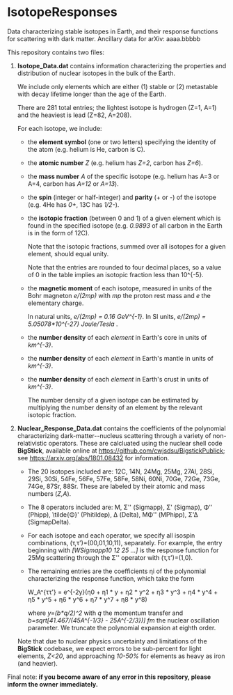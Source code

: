 # IsotopeResponses
Data characterizing stable isotopes in Earth, and their response functions for scattering with dark matter. Ancillary data for arXiv: aaaa.bbbbb

This repository contains two files:

1. **Isotope_Data.dat** contains information characterizing the properties and distribution of nuclear isotopes in the bulk of the Earth.
	
 	We include only elements which are either (1) stable or (2) metastable with decay lifetime longer than the age of the Earth.
	
 	There are 281 total entries; the lightest isotope is hydrogen (Z=1, A=1) and the heaviest is lead (Z=82, A=208).
	
 	For each isotope, we include:
	- the **element symbol** (one or two letters) specifying the identity of the atom (e.g. helium is He, carbon is C).
	- the **atomic number** _Z_ (e.g. helium has _Z=2_, carbon has _Z=6_).
	- the **mass number** _A_ of the specific isotope (e.g. helium has A=3 or A=4, carbon has _A=12_ or _A=13_).
	- the **spin** (integer or half-integer) and **parity** (+ or -) of the isotope (e.g. 4He has _0+_, 13C has _1/2-_).
	- the **isotopic fraction** (between 0 and 1) of a given element which is found in the specified isotope (e.g. _0.9893_ of all carbon in the Earth is in the form of 12C).

		Note that the isotopic fractions, summed over all isotopes for a given element, should equal unity.

		Note that the entries are rounded to four decimal places, so a value of 0 in the table implies an isotopic fraction less than 10^{-5}.

	- the **magnetic moment** of each isotope, measured in units of the Bohr magneton _e/(2mp)_ with _mp_ the proton rest mass and _e_ the elementary charge.

		In natural units, _e/(2mp) = 0.16 GeV^{-1}_. In SI units, _e/(2mp) = 5.05078*10^{-27} Joule/Tesla_ .

	- the **number density** of each _element_ in Earth's core in units of _km^{-3}_.
	- the **number density** of each _element_ in Earth's mantle in units of _km^{-3}_.
	- the **number density** of each _element_ in Earth's crust in units of _km^{-3}_.

  		The number density of a given isotope can be estimated by multiplying the number density of an element by the relevant isotopic fraction.


2. **Nuclear_Response_Data.dat** contains the coefficients of the polynomial characterizing dark-matter--nucleus scattering through a variety of non-relativistic operators.
	 These are calcluated using the nuclear shell code **BigStick**, available online at https://github.com/cwjsdsu/BigstickPublick; see https://arxiv.org/abs/1801.08432 for information.

	- The 20 isotopes included are: 12C, 14N, 24Mg, 25Mg, 27Al, 28Si, 29Si, 30Si, 54Fe, 56Fe, 57Fe, 58Fe, 58Ni, 60Ni, 70Ge, 72Ge, 73Ge, 74Ge, 87Sr, 88Sr. These are labeled by their atomic and mass numbers (_Z,A_).

	- The 8 operators included are: M, Σ'' (Sigmapp), Σ' (Sigmap), Φ'' (Phipp), \tilde{Φ}' (Phitildep), Δ (Delta), MΦ'' (MPhipp), Σ'Δ (SigmapDelta).

	- For each isotope and each operator, we specify all isospin combinations, (τ,τ')=(00,01,10,11), separately.
	 For example, the entry beginning with _[WSigmapp10    	 12	 25			...]_ is the response function for 25Mg scattering through the Σ'' operator with (τ,τ')=(1,0).

	- The remaining entries are the coefficients ηi of the polynomial characterizing the response function, which take the form

   		W_A^{ττ'} = e^{-2y}(η0 + η1 * y + η2 * y^2 + η3 * y^3 + η4 * y^4 + η5 * y^5 + η6 * y^6 + η7 * y^7 + η8 * y^8)

   	 	where _y=(b*q/2)^2_ with _q_ the momentum transfer and _b=sqrt[41.467/(45*A^{-1/3} - 25*A^{-2/3})] fm_ the nuclear oscillation parameter. We truncate the polynomial expansion at eighth order.

	 Note that due to nuclear physics uncertainty and limitations of the **BigStick** codebase, we expect errors to be sub-percent for light elements, _Z<20_, and approaching _10-50%_ for elements as heavy as iron (and heavier).


Final note: **if you become aware of any error in this repository, please inform the owner immediately.**
